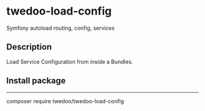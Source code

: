 # twedoo-load-config
Symfony autoload routing, config, services

## Description
Load Service Configuration from inside a Bundles.

## Install package
<hr>
    composer require twedoo/twedoo-load-config
